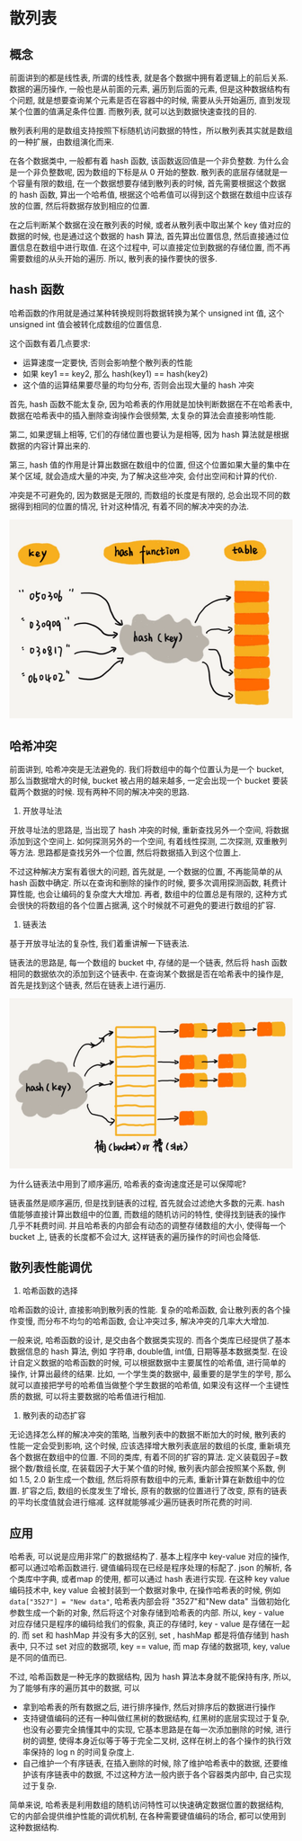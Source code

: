 # 散列表

## 概念

前面讲到的都是线性表, 所谓的线性表, 就是各个数据中拥有着逻辑上的前后关系. 数据的遍历操作, 一般也是从前面的元素, 遍历到后面的元素, 但是这种数据结构有个问题, 就是想要查询某个元素是否在容器中的时候, 需要从头开始遍历, 直到发现某个位置的值满足条件位置. 而散列表, 就可以达到数据快速查找的目的.

散列表利用的是数组支持按照下标随机访问数据的特性，所以散列表其实就是数组的一种扩展，由数组演化而来.  

在各个数据类中, 一般都有着 hash 函数, 该函数返回值是一个非负整数. 为什么会是一个非负整数呢, 因为数组的下标是从 0 开始的整数. 散列表的底层存储就是一个容量有限的数组, 在一个数据想要存储到散列表的时候, 首先需要根据这个数据的 hash 函数, 算出一个哈希值, 根据这个哈希值可以得到这个数据在数组中应该存放的位置, 然后将数据存放到相应的位置.  

在之后判断某个数据在没在散列表的时候, 或者从散列表中取出某个 key 值对应的数据的时候, 也是通过这个数据的 hash 算法, 首先算出位置信息, 然后直接通过位置信息在数组中进行取值. 在这个过程中, 可以直接定位到数据的存储位置, 而不再需要数组的从头开始的遍历. 所以, 散列表的操作要快的很多.

## hash 函数

哈希函数的作用就是通过某种转换规则将数据转换为某个 unsigned int 值, 这个 unsigned int 值会被转化成数组的位置信息.

这个函数有着几点要求:

* 运算速度一定要快, 否则会影响整个散列表的性能
* 如果 key1 == key2, 那么 hash(key1) == hash(key2)
* 这个值的运算结果要尽量的均匀分布, 否则会出现大量的 hash 冲突

首先, hash 函数不能太复杂, 因为哈希表的作用就是加快判断数据在不在哈希表中, 数据在哈希表中的插入删除查询操作会很频繁, 太复杂的算法会直接影响性能.

第二, 如果逻辑上相等, 它们的存储位置也要认为是相等, 因为 hash 算法就是根据数据的内容计算出来的.

第三, hash 值的作用是计算出数据在数组中的位置, 但这个位置如果大量的集中在某个区域, 就会造成大量的冲突, 为了解决这些冲突, 会付出空间和计算的代价.  

冲突是不可避免的, 因为数据是无限的, 而数组的长度是有限的, 总会出现不同的数据得到相同的位置的情况, 针对这种情况, 有着不同的解决冲突的办法.

![hashFun](img/hashFun.png)

## 哈希冲突

前面讲到, 哈希冲突是无法避免的. 我们将数组中的每个位置认为是一个 bucket, 那么当数据增大的时候, bucket 被占用的越来越多, 一定会出现一个 bucket 要装载两个数据的时候. 现有两种不同的解决冲突的思路.

1. 开放寻址法

开放寻址法的思路是, 当出现了 hash 冲突的时候, 重新查找另外一个空间, 将数据添加到这个空间上. 如何探测另外的一个空间, 有着线性探测, 二次探测, 双重散列等方法. 思路都是查找另外一个位置, 然后将数据插入到这个位置上.  

不过这种解决方案有着很大的问题, 首先就是, 一个数据的位置, 不再能简单的从 hash 函数中确定. 所以在查询和删除的操作的时候, 要多次调用探测函数, 耗费计算性能, 也会让编码的复杂度大大增加. 再者, 数组中的位置总是有限的, 这种方式会很快的将数组的各个位置占据满, 这个时候就不可避免的要进行数组的扩容.

1. 链表法

基于开放寻址法的复杂性, 我们着重讲解一下链表法.

链表法的思路是, 每一个数组的 bucket 中, 存储的是一个链表, 然后将 hash 函数相同的数据依次的添加到这个链表中. 在查询某个数据是否在哈希表中的操作是, 首先是找到这个链表, 然后在链表上进行遍历.

![hashLink](img/hashLink.png)

为什么链表法中用到了顺序遍历, 哈希表的查询速度还是可以保障呢?  

链表虽然是顺序遍历, 但是找到链表的过程, 首先就会过滤绝大多数的元素. hash 值能够直接计算出数组中的位置, 而数组的随机访问的特性, 使得找到链表的操作几乎不耗费时间. 并且哈希表的内部会有动态的调整存储数组的大小, 使得每一个 bucket 上, 链表的长度都不会过大, 这样链表的遍历操作的时间也会降低.

## 散列表性能调优

1. 哈希函数的选择

哈希函数的设计, 直接影响到散列表的性能. 复杂的哈希函数, 会让散列表的各个操作变慢, 而分布不均匀的哈希函数, 会让冲突过多, 解决冲突的几率大大增加.

一般来说, 哈希函数的设计, 是交由各个数据类实现的. 而各个类库已经提供了基本数据信息的 hash 算法, 例如 字符串,  double值, int值, 日期等基本数据类型. 在设计自定义数据的哈希函数的时候, 可以根据数据中主要属性的哈希值, 进行简单的操作, 计算出最终的结果. 比如, 一个学生类的数据中, 最重要的是学生的学号, 那么就可以直接把学号的哈希值当做整个学生数据的哈希值, 如果没有这样一个主键性质的数据, 可以将主要数据的哈希值进行相加.

1. 散列表的动态扩容

无论选择怎么样的解决冲突的策略, 当散列表中的数据不断加大的时候, 散列表的性能一定会受到影响, 这个时候, 应该选择增大散列表底层的数组的长度, 重新填充各个数据在数组中的位置. 不同的类库, 有着不同的扩容的算法. 定义装载因子=数据个数/数组长度, 在装载因子大于某个值的时候, 散列表内部会按照某个系数, 例如 1.5, 2.0 新生成一个数组, 然后将原有数组中的元素, 重新计算在新数组中的位置. 扩容之后, 数组的长度发生了增长, 原有的数据的位置进行了改变, 原有的链表的平均长度值就会进行缩减. 这样就能够减少遍历链表时所花费的时间.

## 应用

哈希表, 可以说是应用非常广的数据结构了. 基本上程序中 key-value 对应的操作, 都可以通过哈希函数进行. 键值编码现在已经是程序处理的标配了. json 的解析, 各个类库中字典, 或者map 的使用, 都可以通过 hash 表进行实现. 在这种 key value 编码技术中, key value 会被封装到一个数据对象中, 在操作哈希表的时候, 例如`data["3527"] = "New data"`, 哈希表内部会将 "3527"和"New data" 当做初始化参数生成一个新的对象, 然后将这个对象存储到哈希表的内部. 所以, key - value 对应存储只是程序的编码给我们的假象, 真正的存储时, key - value 是存储在一起的. 而 set 和 hashMap 并没有多大的区别, set , hashMap 都是将值存储到 hash表中, 只不过 set 对应的数据项, key == value, 而 map 存储的数据项, key, value 是不同的值而已.

不过, 哈希函数是一种无序的数据结构, 因为 hash 算法本身就不能保持有序, 所以, 为了能够有序的遍历其中的数据, 可以

* 拿到哈希表的所有数据之后, 进行排序操作, 然后对排序后的数据进行操作
* 支持键值编码的还有一种叫做红黑树的数据结构, 红黑树的底层实现过于复杂, 也没有必要完全搞懂其中的实现, 它基本思路是在每一次添加删除的时候, 进行树的调整, 使得本身近似等于等于完全二叉树, 这样在树上的各个操作的执行效率保持的 log n 的时间复杂度上.
* 自己维护一个有序链表, 在插入删除的时候, 除了维护哈希表中的数据, 还要维护该有序链表中的数据, 不过这种方法一般内嵌于各个容器类内部中, 自己实现过于复杂.

简单来说, 哈希表是利用数组的随机访问特性可以快速确定数据位置的数据结构, 它的内部会提供维护性能的调优机制, 在各种需要键值编码的场合, 都可以使用到这种数据结构.